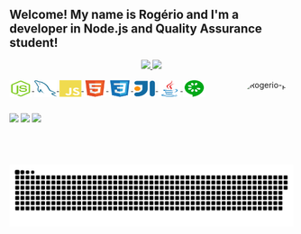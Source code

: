## Welcome! My name is Rogério and I'm a developer in Node.js and Quality Assurance student!
<div align="center">
  <a href="https://github.com/rogermds">
  <img height="175em" src="https://github-readme-stats.vercel.app/api?username=rogermds&show_icons=true&theme=tokyonight&include_all_commits=true&count_private=true"/>
  <img height="175em" src="https://github-readme-stats.vercel.app/api/top-langs/?username=rogermds&layout=compact&langs_count=7&theme=tokyonight"/>
</div>
<div style="display: inline_block"><br>
  <img align="center" alt="Rogerio-NodeJs" height="30" width="40" src="https://raw.githubusercontent.com/devicons/devicon/master/icons/nodejs/nodejs-original.svg">
  <img align="center" alt="Rogerio-MySQL" height="30" width="40" src="https://raw.githubusercontent.com/devicons/devicon/master/icons/mysql/mysql-original.svg">
  <img align="center" alt="Rogerio-Js" height="30" width="40" src="https://raw.githubusercontent.com/devicons/devicon/master/icons/javascript/javascript-plain.svg">
  <img align="center" alt="Rogerio-HTML" height="30" width="40" src="https://raw.githubusercontent.com/devicons/devicon/master/icons/html5/html5-original.svg">
  <img align="center" alt="Rogerio-CSS" height="30" width="40" src="https://raw.githubusercontent.com/devicons/devicon/master/icons/css3/css3-original.svg">
  <img align="center" alt="Rogerio-Intellij" height="30" width="40" src="https://raw.githubusercontent.com/devicons/devicon/master/icons/intellij/intellij-original.svg">
  <img align="center" alt="Rogerio-Java" height="30" width="40" src="https://raw.githubusercontent.com/devicons/devicon/master/icons/java/java-original.svg">
  <img align="center" alt="Rogerio-Cucumber" height="30" width="40" src="https://raw.githubusercontent.com/devicons/devicon/master/icons/cucumber/cucumber-plain.svg">
  <img align="right" alt="Rogerio-pic" height="150" style="border-radius:50px;" src="https://avatars.githubusercontent.com/u/86385568?v=4">
</div>
  
  ##
 
<div>
    <a href="https://www.linkedin.com/in/rogermds/" target="_blank"><img src="https://img.shields.io/badge/-LinkedIn-%230077B5?style=for-the-badge&logo=linkedin&logoColor=white" target="_blank"></a>
  <a href="https://wa.me/11961615456" target="_blank"><img src="https://img.shields.io/badge/WhatsApp-25D366?style=for-the-badge&logo=whatsapp&logoColor=white" target="_blank"></a>
  <a href = "mailto:rmartins.economia@gmail.com"><img src="https://img.shields.io/badge/-Gmail-%23333?style=for-the-badge&logo=gmail&logoColor=white" target="_blank"></a>

 
  ![Snake animation](https://github.com/rogermds/rogermds/blob/output/github-contribution-grid-snake.svg)
 
</div>
